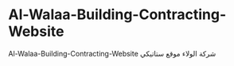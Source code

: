# Al-Walaa-Building-Contracting-Website
Al-Walaa-Building-Contracting-Website  شركة الولاء موقع ستاتيكي
